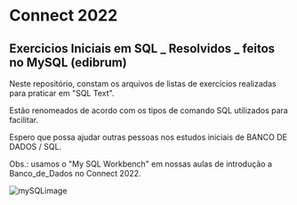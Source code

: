 # Connect 2022
## Exercicios Iniciais em SQL _ Resolvidos _ feitos no MySQL (edibrum)

Neste repositório, constam os arquivos de listas de exercícios realizadas para praticar em "SQL Text".

Estão renomeados de acordo com os tipos de comando SQL utilizados para facilitar.

Espero que possa ajudar outras pessoas nos estudos iniciais de BANCO DE DADOS / SQL.

Obs.: usamos o "My SQL Workbench" em nossas aulas de introdução a Banco_de_Dados no Connect 2022.

![mySQLimage](https://user-images.githubusercontent.com/106160411/187749907-d34adfde-4c54-40d2-b5b0-2077e5f9ec14.png)
